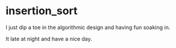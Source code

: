 # insertion_sort
I just dip a toe in the algorithmic design and having fun soaking in.

It late at night and have a nice day.
